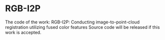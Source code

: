 # RGB-I2P
The code of the work: RGB-I2P: Conducting image-to-point-cloud registration utilizing fused color features
Source code will be released if this work is accepted.
